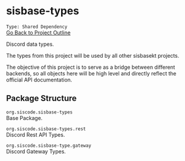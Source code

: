 # sisbase-types

`Type: Shared Dependency`  
[Go Back to Project Outline](../sisbasekt.md)  


Discord data types.  

The types from this project will be used by all other sisbasekt projects.  

The objective of this project is to serve as a bridge between different backends, so all objects here will be high level and directly reflect the official API documentation.  

## Package Structure
`org.siscode.sisbase-types`  
Base Package.  

`org.siscode.sisbase-types.rest`  
Discord Rest API Types.  

`org.siscode.sisbase-type.gateway`  
Discord Gateway Types.  
